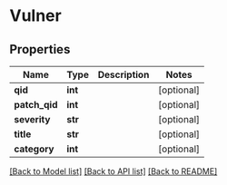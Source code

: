 # Vulner

## Properties
Name | Type | Description | Notes
------------ | ------------- | ------------- | -------------
**qid** | **int** |  | [optional] 
**patch_qid** | **int** |  | [optional] 
**severity** | **str** |  | [optional] 
**title** | **str** |  | [optional] 
**category** | **int** |  | [optional] 

[[Back to Model list]](../README.md#documentation-for-models) [[Back to API list]](../README.md#documentation-for-api-endpoints) [[Back to README]](../README.md)

